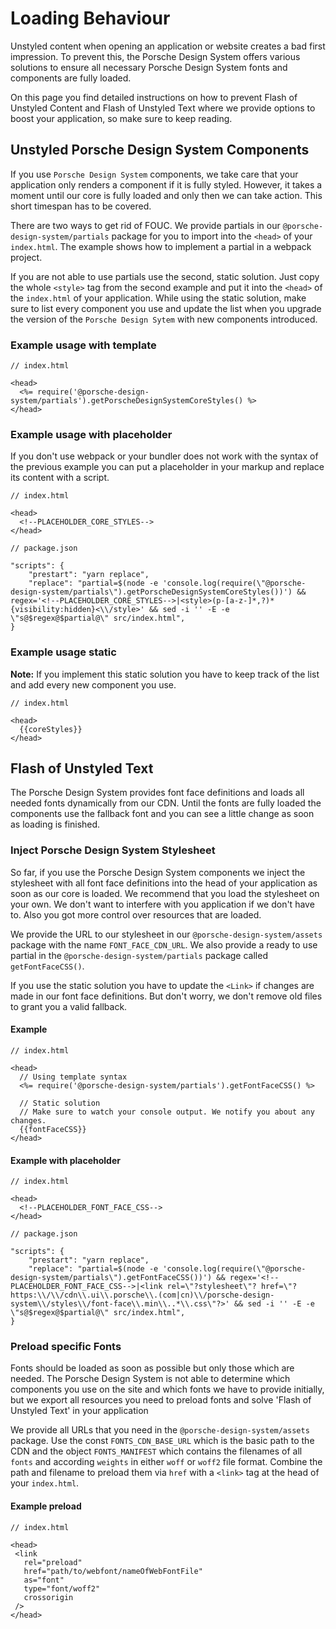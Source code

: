 # Loading Behaviour

Unstyled content when opening an application or website creates a bad first impression.
To prevent this, the Porsche Design System offers various solutions to ensure all necessary Porsche Design System fonts and components are fully loaded.

On this page you find detailed instructions on how to prevent Flash of Unstyled Content and Flash of Unstyled Text where we provide options to
boost your application, so make sure to keep reading.

## Unstyled Porsche Design System Components

If you use `Porsche Design System` components, we take care that your application only renders a component if it is fully styled.
However, it takes a moment until our core is fully loaded and only then we can take action. This short timespan has to be covered.

There are two ways to get rid of FOUC. We provide partials in our `@porsche-design-system/partials` package for you to import into the `<head>` of your `index.html`.
The example shows how to implement a partial in a webpack project. 

If you are not able to use partials use the second, static solution. Just copy the whole `<style>` tag from the second example and put it into the `<head>`
of the `index.html` of your application. While using the static solution, make sure to list every component you use and 
update the list when you upgrade the version of the `Porsche Design Sytem` with new components introduced.

### Example usage with template 

``` 
// index.html

<head>
  <%= require('@porsche-design-system/partials').getPorscheDesignSystemCoreStyles() %>
</head>
``` 

### Example usage with placeholder 

If you don't use webpack or your bundler does not work with the syntax of the previous example you can put a placeholder in your markup and replace its content with a script. 

``` 
// index.html

<head>
  <!--PLACEHOLDER_CORE_STYLES-->
</head>
``` 

```
// package.json

"scripts": {
    "prestart": "yarn replace",
    "replace": "partial=$(node -e 'console.log(require(\"@porsche-design-system/partials\").getPorscheDesignSystemCoreStyles())') && regex='<!--PLACEHOLDER_CORE_STYLES-->|<style>(p-[a-z-]*,?)*{visibility:hidden}<\\/style>' && sed -i '' -E -e \"s@$regex@$partial@\" src/index.html",
} 
``` 

### Example usage static

**Note:** If you implement this static solution you have to keep track of the list and add every new component you use.

```
// index.html

<head>
  {{coreStyles}}
</head>
```

## Flash of Unstyled Text

The Porsche Design System provides font face definitions and loads all needed fonts dynamically from our CDN. Until the fonts are fully loaded
the components use the fallback font and you can see a little change as soon as loading is finished.

### Inject Porsche Design System Stylesheet

So far, if you use the Porsche Design System components we inject the stylesheet with all font face definitions into the head of your application as soon as our core is loaded.
We recommend that you load the stylesheet on your own. We don't want to interfere with you application if we don't have to. Also you got more
control over resources that are loaded.

We provide the URL to our stylesheet in our `@porsche-design-system/assets` package with the name `FONT_FACE_CDN_URL`. We also
provide a ready to use partial in the `@porsche-design-system/partials` package called `getFontFaceCSS()`.

If you use the static solution you have to update the `<Link>` if changes are made in our font face definitions. But don't worry, we don't remove old files
to grant you a valid fallback.

#### Example

```
// index.html

<head>
  // Using template syntax
  <%= require('@porsche-design-system/partials').getFontFaceCSS() %>

  // Static solution
  // Make sure to watch your console output. We notify you about any changes.
  {{fontFaceCSS}}
</head>
```


#### Example with placeholder 

``` 
// index.html

<head>
  <!--PLACEHOLDER_FONT_FACE_CSS-->
</head>
``` 

```
// package.json

"scripts": {
    "prestart": "yarn replace",
    "replace": "partial=$(node -e 'console.log(require(\"@porsche-design-system/partials\").getFontFaceCSS())') && regex='<!--PLACEHOLDER_FONT_FACE_CSS-->|<link rel=\"?stylesheet\"? href=\"?https:\\/\\/cdn\\.ui\\.porsche\\.(com|cn)\\/porsche-design-system\\/styles\\/font-face\\.min\\..*\\.css\"?>' && sed -i '' -E -e \"s@$regex@$partial@\" src/index.html",
} 
``` 

### Preload specific Fonts

Fonts should be loaded as soon as possible but only those which are needed. The Porsche Design System is not able to determine which components
you use on the site and which fonts we have to provide initially, but we export all resources you need to preload fonts and solve 'Flash of Unstyled Text' in your application

We provide all URLs that you need in the `@porsche-design-system/assets` package.
Use the const `FONTS_CDN_BASE_URL` which is the basic path to the CDN and the object `FONTS_MANIFEST` which contains the filenames of all `fonts` 
and according `weights` in either `woff` or `woff2` file format. Combine the path and filename to preload them via `href` with a `<link>` tag at the head of your `index.html`.

#### Example preload

```
// index.html

<head>
 <link
   rel="preload"
   href="path/to/webfont/nameOfWebFontFile"
   as="font"
   type="font/woff2"
   crossorigin
 />
</head>
```

<script lang="ts">
  import Vue from 'vue';
  import Component from 'vue-class-component';
  import { getFontFaceCSS, getPorscheDesignSystemCoreStyles } from '@porsche-design-system/partials';
  
  @Component
  export default class FlashOfUnstyledContent extends Vue {
    public fontFaceCSS = getFontFaceCSS();
    public coreStyles = getPorscheDesignSystemCoreStyles()
        .replace('>', '>\n    ') // add new line and some white space after '>'
        .replace(/,/g, ',\n    ') // add new line and some white space after ','
        .replace('}', '}\n  ') // add new line and some white space after '}'
        .replace(/({|}|:)/g, ' $1 ') // add space before and after '{', '}', ':'
        .replace(' :', ':'); // remove space before ':'
  }
</script>